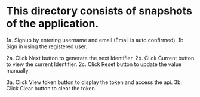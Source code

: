 # This directory consists of snapshots of the application.

1a. Signup by entering username and email (Email is auto confirmed).
1b. Sign in using the registered user.

2a. Click Next button to generate the next Identifier.
2b. Click Current button to view the current Identifier.
2c. Click Reset button to update the value manually.

3a. Click View token button to display the token and access the api.
3b. Click Clear button to clear the token.
